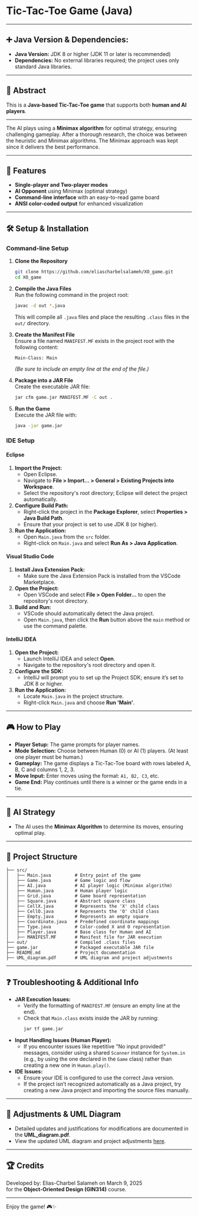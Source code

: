# Tic-Tac-Toe Game (Java)
---
## ➕ Java Version & Dependencies: 
- **Java Version:** JDK 8 or higher (JDK 11 or later is recommended)  
- **Dependencies:** No external libraries required; the project uses only standard Java libraries.

---

## 📒 Abstract
This is a **Java-based Tic-Tac-Toe game** that supports both **human and AI players**.

---

The AI plays using a **Minimax algorithm** for optimal strategy, ensuring challenging gameplay.
After a thorough research, the choice was between the heuristic and Minimax algorithms. The Minimax approach was kept since it delivers the best performance.

---

## 📌 Features
- **Single-player and Two-player modes**
- **AI Opponent** using Minimax (optimal strategy)
- **Command-line interface** with an easy-to-read game board
- **ANSI color-coded output** for enhanced visualization

---

## 🛠️ Setup & Installation

### Command-line Setup
1. **Clone the Repository**  
   ```sh
   git clone https://github.com/eliascharbelsalameh/XO_game.git
   cd XO_game
   ```

2. **Compile the Java Files**  
   Run the following command in the project root:
   ```sh
   javac -d out *.java
   ```
   This will compile all `.java` files and place the resulting `.class` files in the `out/` directory.

3. **Create the Manifest File**  
   Ensure a file named `MANIFEST.MF` exists in the project root with the following content:
   ```
   Main-Class: Main
   ```
   *(Be sure to include an empty line at the end of the file.)*

4. **Package into a JAR File**  
   Create the executable JAR file:
   ```sh
   jar cfm game.jar MANIFEST.MF -C out .
   ```

5. **Run the Game**  
   Execute the JAR file with:
   ```sh
   java -jar game.jar
   ```

### IDE Setup

#### Eclipse
1. **Import the Project:**
   - Open Eclipse.
   - Navigate to **File > Import… > General > Existing Projects into Workspace**.
   - Select the repository's root directory; Eclipse will detect the project automatically.
2. **Configure Build Path:**
   - Right-click the project in the **Package Explorer**, select **Properties > Java Build Path**.
   - Ensure that your project is set to use JDK 8 (or higher).
3. **Run the Application:**
   - Open `Main.java` from the `src` folder.
   - Right-click on `Main.java` and select **Run As > Java Application**.

#### Visual Studio Code
1. **Install Java Extension Pack:**
   - Make sure the Java Extension Pack is installed from the VSCode Marketplace.
2. **Open the Project:**
   - Open VSCode and select **File > Open Folder…** to open the repository's root directory.
3. **Build and Run:**
   - VSCode should automatically detect the Java project.
   - Open `Main.java`, then click the **Run** button above the `main` method or use the command palette.

#### IntelliJ IDEA
1. **Open the Project:**
   - Launch IntelliJ IDEA and select **Open**.
   - Navigate to the repository's root directory and open it.
2. **Configure the SDK:**
   - IntelliJ will prompt you to set up the Project SDK; ensure it’s set to JDK 8 or higher.
3. **Run the Application:**
   - Locate `Main.java` in the project structure.
   - Right-click `Main.java` and choose **Run 'Main'**.

---

## 🎮 How to Play
- **Player Setup:** The game prompts for player names.
- **Mode Selection:** Choose between Human (0) or AI (1) players. (At least one player must be human.)
- **Gameplay:** The game displays a Tic-Tac-Toe board with rows labeled A, B, C and columns 1, 2, 3.
- **Move Input:** Enter moves using the format: `A1, B2, C3`, etc.
- **Game End:** Play continues until there is a winner or the game ends in a tie.

---

## 🧠 AI Strategy
- The AI uses the **Minimax Algorithm** to determine its moves, ensuring optimal play.

---

## 📂 Project Structure
```
├── src/
│   ├── Main.java         # Entry point of the game
│   ├── Game.java         # Game logic and flow
│   ├── AI.java           # AI player logic (Minimax algorithm)
│   ├── Human.java        # Human player logic
│   ├── Grid.java         # Game board representation
│   ├── Square.java       # Abstract square class
│   ├── CellX.java        # Represents the 'X' child class
│   ├── CellO.java        # Represents the 'O' child class
│   ├── Empty.java        # Represents an empty square
│   ├── Coordinate.java   # Predefined coordinate mappings
│   ├── Type.java         # Color-coded X and O representation
│   ├── Player.java       # Base class for Human and AI
│   ├── MANIFEST.MF       # Manifest file for JAR execution
├── out/                  # Compiled .class files
├── game.jar              # Packaged executable JAR file
├── README.md             # Project documentation
├── UML_diagram.pdf       # UML diagram and project adjustments
```

---

## ❓ Troubleshooting & Additional Info
- **JAR Execution Issues:**
  - Verify the formatting of `MANIFEST.MF` (ensure an empty line at the end).
  - Check that `Main.class` exists inside the JAR by running:
    ```sh
    jar tf game.jar
    ```
- **Input Handling Issues (Human Player):**
  - If you encounter issues like repetitive "No input provided!" messages, consider using a shared `Scanner` instance for `System.in` (e.g., by using the one declared in the `Game` class) rather than creating a new one in `Human.play()`.
- **IDE Issues:**
  - Ensure your IDE is configured to use the correct Java version.
  - If the project isn’t recognized automatically as a Java project, try creating a new Java project and importing the source files manually.

---

## 📑 Adjustments & UML Diagram
- Detailed updates and justifications for modifications are documented in the **UML_diagram.pdf**.
- View the updated UML diagram and project adjustments [here](https://github.com/eliascharbelsalameh/XO_game/blob/master/UML_diagram.pdf).

---

## 🏆 Credits
Developed by: Elias-Charbel Salameh on March 9, 2025  
for the **Object-Oriented Design (GIN314)** course.

---

Enjoy the game! 🎮✨

